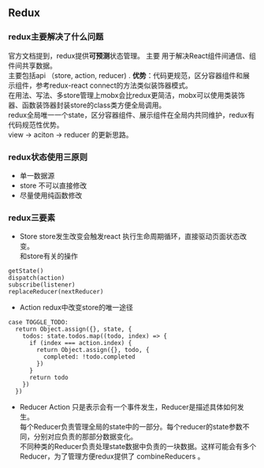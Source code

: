 ## Redux

### redux主要解决了什么问题

官方文档提到，redux提供**可预测**状态管理。 主要 用于解决React组件间通信、组件间共享数据。 <br />
主要包括api （store, action, reducer) . 
**优势**：代码更规范，区分容器组件和展示组件，参考redux-react connect的方法类似装饰器模式。<br />
在用法、写法、多store管理上mobx会比redux更简洁，mobx可以使用类装饰器、函数装饰器封装store的class类方便全局调用。<br />
redux全局唯一一个state，区分容器组件、展示组件在全局内共同维护，redux有代码规范性优势。<br />
 view -> aciton -> reducer 的更新思路。

### redux状态使用三原则
- 单一数据源
- store 不可以直接修改
- 尽量使用纯函数修改

### redux三要素
- Store 
store发生改变会触发react 执行生命周期循环，直接驱动页面状态改变。 <br />
和store有关的操作
```
getState()
dispatch(action)
subscribe(listener)
replaceReducer(nextReducer)
```

- Action
redux中改变store的唯一途径
```
case TOGGLE_TODO:
  return Object.assign({}, state, {
    todos: state.todos.map((todo, index) => {
      if (index === action.index) {
        return Object.assign({}, todo, {
          completed: !todo.completed
        })
      }
      return todo
    })
  })
```

- Reducer
Action 只是表示会有一个事件发生，Reducer是描述具体如何发生。<br />
每个Reducer负责管理全局的state中的一部分。每个reducer的state参数不同，分别对应负责的那部分数据变化。<br />
不同种类的Reducer负责处理state数据中负责的一块数据。这样可能会有多个Reducer，为了管理方便redux提供了 combineReducers 。<br />

